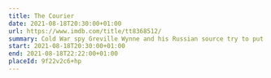 ```yaml
---
title: The Courier
date: 2021-08-18T20:30:00+01:00
url: https://www.imdb.com/title/tt8368512/
summary: Cold War spy Greville Wynne and his Russian source try to put an end to the Cuban Missile Crisis.
start: 2021-08-18T20:30:00+01:00
end: 2021-08-18T22:22:00+01:00
placeId: 9f22v2c6+hp
---
```

